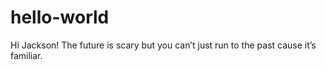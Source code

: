 # hello-world

Hi Jackson!
The future is scary but you can’t just run to the past cause it’s familiar.
